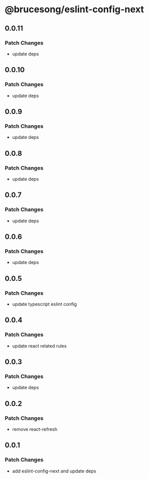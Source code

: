 # @brucesong/eslint-config-next

## 0.0.11

### Patch Changes

- update deps

## 0.0.10

### Patch Changes

- update deps

## 0.0.9

### Patch Changes

- update deps

## 0.0.8

### Patch Changes

- update deps

## 0.0.7

### Patch Changes

- update deps

## 0.0.6

### Patch Changes

- update deps

## 0.0.5

### Patch Changes

- update typescript eslint config

## 0.0.4

### Patch Changes

- update react related rules

## 0.0.3

### Patch Changes

- update deps

## 0.0.2

### Patch Changes

- remove react-refresh

## 0.0.1

### Patch Changes

- add eslint-config-next and update deps
